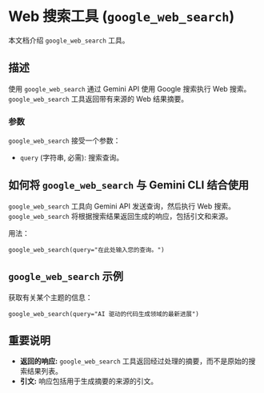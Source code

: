 # Web 搜索工具 (`google_web_search`)

本文档介绍 `google_web_search` 工具。

## 描述

使用 `google_web_search` 通过 Gemini API 使用 Google 搜索执行 Web
搜索。`google_web_search` 工具返回带有来源的 Web 结果摘要。

### 参数

`google_web_search` 接受一个参数：

- `query` (字符串, 必需): 搜索查询。

## 如何将 `google_web_search` 与 Gemini CLI 结合使用

`google_web_search` 工具向 Gemini API 发送查询，然后执行 Web
搜索。`google_web_search` 将根据搜索结果返回生成的响应，包括引文和来源。

用法：

```
google_web_search(query="在此处输入您的查询。")
```

## `google_web_search` 示例

获取有关某个主题的信息：

```
google_web_search(query="AI 驱动的代码生成领域的最新进展")
```

## 重要说明

- **返回的响应:** `google_web_search`
  工具返回经过处理的摘要，而不是原始的搜索结果列表。
- **引文:** 响应包括用于生成摘要的来源的引文。
